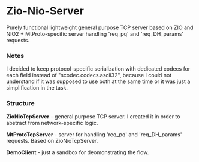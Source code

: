 # Zio-Nio-Server

Purely functional lightweight general purpose TCP server based on ZIO and NIO2 + MtProto-specific server handling 'req_pq' and 'req_DH_params' requests.

### Notes

I decided to keep protocol-specific serialization with dedicated codecs for each field instead of "scodec.codecs.ascii32", 
because I could not understand if it was supposed to use both at the same time or it was just a simplification in the task. 

### Structure

**ZioNioTcpServer** - general purpose TCP server. I created it in order to abstract from network-specific logic.

**MtProtoTcpServer** - server for handling 'req_pq' and 'req_DH_params' requests. Based on ZioNioTcpServer.

**DemoClient** - just a sandbox for deomonstrating the flow.
